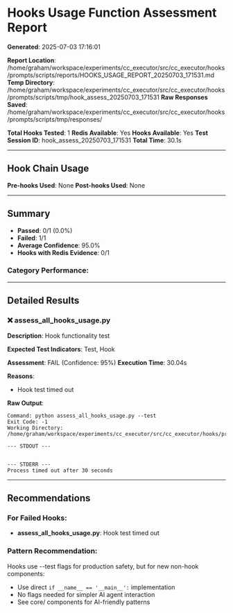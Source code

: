 # Hooks Usage Function Assessment Report

**Generated**: 2025-07-03 17:16:01

**Report Location**: /home/graham/workspace/experiments/cc_executor/src/cc_executor/hooks/prompts/scripts/reports/HOOKS_USAGE_REPORT_20250703_171531.md
**Temp Directory**: /home/graham/workspace/experiments/cc_executor/src/cc_executor/hooks/prompts/scripts/tmp/hook_assess_20250703_171531
**Raw Responses Saved**: /home/graham/workspace/experiments/cc_executor/src/cc_executor/hooks/prompts/scripts/tmp/responses/

**Total Hooks Tested**: 1
**Redis Available**: Yes
**Hooks Available**: Yes
**Test Session ID**: hook_assess_20250703_171531
**Total Time**: 30.1s

---

## Hook Chain Usage

**Pre-hooks Used**: None
**Post-hooks Used**: None

---

## Summary

- **Passed**: 0/1 (0.0%)
- **Failed**: 1/1
- **Average Confidence**: 95.0%
- **Hooks with Redis Evidence**: 0/1


### Category Performance:


---

## Detailed Results

### ❌ assess_all_hooks_usage.py

**Description**: Hook functionality test

**Expected Test Indicators**: Test, Hook

**Assessment**: FAIL (Confidence: 95%)
**Execution Time**: 30.04s

**Reasons**:

- Hook test timed out

**Raw Output**:
```
Command: python assess_all_hooks_usage.py --test
Exit Code: -1
Working Directory: /home/graham/workspace/experiments/cc_executor/src/cc_executor/hooks/prompts/scripts/tmp/hook_assess_20250703_171531

--- STDOUT ---


--- STDERR ---
Process timed out after 30 seconds
```

---

## Recommendations

### For Failed Hooks:

- **assess_all_hooks_usage.py**: Hook test timed out

### Pattern Recommendation:
Hooks use --test flags for production safety, but for new non-hook components:
- Use direct `if __name__ == '__main__':` implementation
- No flags needed for simpler AI agent interaction
- See core/ components for AI-friendly patterns